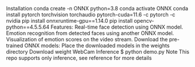 Installation
conda create -n ONNX python=3.8
conda activate ONNX
conda install pytorch torchvision torchaudio pytorch-cuda=11.6 -c pytorch -c nvidia
pip install onnxruntime-gpu==1.14.0
pip install opencv-python==4.5.5.64
Features:
Real-time face detection using ONNX model.
Emotion recognition from detected faces using another ONNX model.
Visualization of emotion scores on the video stream.
Download the pre-trained ONNX models:
Place the downloaded models in the weights directory
Download	weight
WebCam Inference
$ python demo.py
Note
This repo supports only inference, see reference for more details
